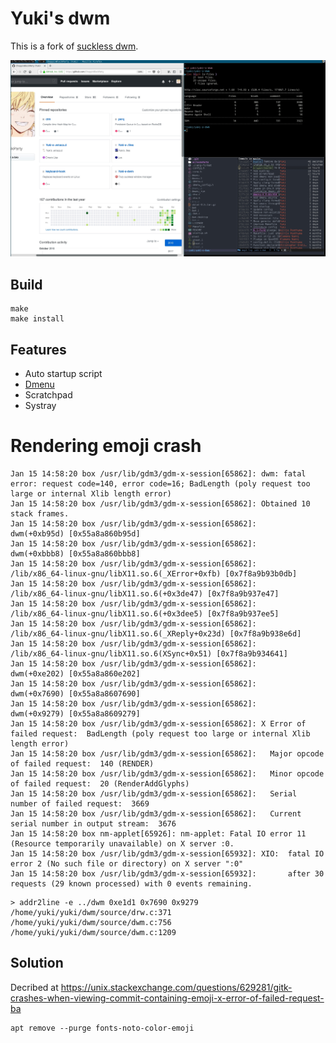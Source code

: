 Yuki's dwm
==========

This is a fork of [suckless dwm](https://dwm.suckless.org/).

![Screen](screenshots/screen.jpg?raw=true "Screen")

Build
-----

```
make
make install
```

Features
--------

* Auto startup script
* [Dmenu](https://tools.suckless.org/dmenu/)
* Scratchpad
* Systray


# Rendering emoji crash

```
Jan 15 14:58:20 box /usr/lib/gdm3/gdm-x-session[65862]: dwm: fatal error: request code=140, error code=16; BadLength (poly request too large or internal Xlib length error)
Jan 15 14:58:20 box /usr/lib/gdm3/gdm-x-session[65862]: Obtained 10 stack frames.
Jan 15 14:58:20 box /usr/lib/gdm3/gdm-x-session[65862]:     dwm(+0xb95d) [0x55a8a860b95d]
Jan 15 14:58:20 box /usr/lib/gdm3/gdm-x-session[65862]:     dwm(+0xbbb8) [0x55a8a860bbb8]
Jan 15 14:58:20 box /usr/lib/gdm3/gdm-x-session[65862]:     /lib/x86_64-linux-gnu/libX11.so.6(_XError+0xfb) [0x7f8a9b93b0db]
Jan 15 14:58:20 box /usr/lib/gdm3/gdm-x-session[65862]:     /lib/x86_64-linux-gnu/libX11.so.6(+0x3de47) [0x7f8a9b937e47]
Jan 15 14:58:20 box /usr/lib/gdm3/gdm-x-session[65862]:     /lib/x86_64-linux-gnu/libX11.so.6(+0x3dee5) [0x7f8a9b937ee5]
Jan 15 14:58:20 box /usr/lib/gdm3/gdm-x-session[65862]:     /lib/x86_64-linux-gnu/libX11.so.6(_XReply+0x23d) [0x7f8a9b938e6d]
Jan 15 14:58:20 box /usr/lib/gdm3/gdm-x-session[65862]:     /lib/x86_64-linux-gnu/libX11.so.6(XSync+0x51) [0x7f8a9b934641]
Jan 15 14:58:20 box /usr/lib/gdm3/gdm-x-session[65862]:     dwm(+0xe202) [0x55a8a860e202]
Jan 15 14:58:20 box /usr/lib/gdm3/gdm-x-session[65862]:     dwm(+0x7690) [0x55a8a8607690]
Jan 15 14:58:20 box /usr/lib/gdm3/gdm-x-session[65862]:     dwm(+0x9279) [0x55a8a8609279]
Jan 15 14:58:20 box /usr/lib/gdm3/gdm-x-session[65862]: X Error of failed request:  BadLength (poly request too large or internal Xlib length error)
Jan 15 14:58:20 box /usr/lib/gdm3/gdm-x-session[65862]:   Major opcode of failed request:  140 (RENDER)
Jan 15 14:58:20 box /usr/lib/gdm3/gdm-x-session[65862]:   Minor opcode of failed request:  20 (RenderAddGlyphs)
Jan 15 14:58:20 box /usr/lib/gdm3/gdm-x-session[65862]:   Serial number of failed request:  3669
Jan 15 14:58:20 box /usr/lib/gdm3/gdm-x-session[65862]:   Current serial number in output stream:  3676
Jan 15 14:58:20 box nm-applet[65926]: nm-applet: Fatal IO error 11 (Resource temporarily unavailable) on X server :0.
Jan 15 14:58:20 box /usr/lib/gdm3/gdm-x-session[65932]: XIO:  fatal IO error 2 (No such file or directory) on X server ":0"
Jan 15 14:58:20 box /usr/lib/gdm3/gdm-x-session[65932]:       after 30 requests (29 known processed) with 0 events remaining.
```

```
> addr2line -e ../dwm 0xe1d1 0x7690 0x9279
/home/yuki/yuki/dwm/source/drw.c:371
/home/yuki/yuki/dwm/source/dwm.c:756
/home/yuki/yuki/dwm/source/dwm.c:1209
```

## Solution

Decribed at https://unix.stackexchange.com/questions/629281/gitk-crashes-when-viewing-commit-containing-emoji-x-error-of-failed-request-ba

```
apt remove --purge fonts-noto-color-emoji
```
